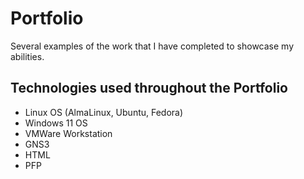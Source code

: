 # Portfolio
Several examples of the work that I have completed to showcase my abilities.

## Technologies used throughout the Portfolio
- Linux OS (AlmaLinux, Ubuntu, Fedora)
- Windows 11 OS
- VMWare Workstation
- GNS3
- HTML
- PFP
